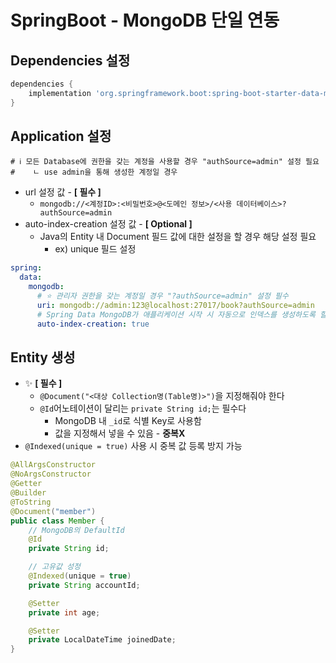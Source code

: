 # SpringBoot - MongoDB 단일 연동

## Dependencies 설정

```groovy
dependencies {
	implementation 'org.springframework.boot:spring-boot-starter-data-mongodb'
}
```

## Application 설정

```properties
# ℹ️ 모든 Database에 권한을 갖는 계정을 사용할 경우 "authSource=admin" 설정 필요
#    ㄴ use admin을 통해 생성한 계정일 경우
```
- url 설정 값  - **[ 필수 ]**
  - `mongodb://<계정ID>:<비밀번호>@<도메인 정보>/<사용 데이터베이스>?authSource=admin`
- auto-index-creation 설정 값 - **[ Optional ]** 
  - Java의 Entity 내 Document 필드 값에 대한 설정을 할 경우 해당 설정 필요
    - ex) unique 필드 설정 
```yaml
spring:
  data:
    mongodb:
      # ⭐️ 관리자 권한을 갖는 계정일 경우 "?authSource=admin" 설정 필수
      uri: mongodb://admin:123@localhost:27017/book?authSource=admin
      # Spring Data MongoDB가 애플리케이션 시작 시 자동으로 인덱스를 생성하도록 할 수 있음
      auto-index-creation: true
```

## Entity 생성
- ✨ **[ 필수 ]** 
  - `@Document("<대상 Collection명(Table명)>")`을 지정해줘야 한다
  - `@Id`어노테이션이 달리는 `private String id;`는 필수다
    - MongoDB 내 `_id`로 식별 Key로 사용함
    - 값을 지정해서 넣을 수 있음 - **중복X** 
- `@Indexed(unique = true)` 사용 시 중복 값 등록 방지 가능
```java
@AllArgsConstructor
@NoArgsConstructor
@Getter
@Builder
@ToString
@Document("member")
public class Member {
    // MongoDB의 DefaultId
    @Id
    private String id;

    // 고유값 성정
    @Indexed(unique = true)
    private String accountId;

    @Setter
    private int age;

    @Setter
    private LocalDateTime joinedDate;
}
```

## 